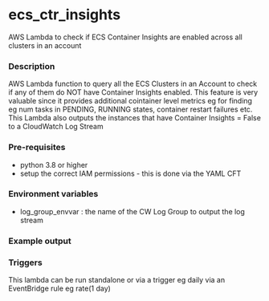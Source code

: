 # ecs_ctr_insights
AWS Lambda to check if ECS Container Insights are enabled across all clusters in an account

### Description
AWS Lambda function to query all the ECS Clusters in an Account to check if any of them 
do NOT have Container Insights enabled. This feature is very valuable since it provides additional 
cointainer level metrics eg for finding eg num tasks in PENDING, RUNNING states, container
restart failures etc.
This Lambda also outputs the instances that have Container Insights = False to a CloudWatch Log Stream

### Pre-requisites
* python 3.8 or higher
* setup the correct IAM permissions - this is done via the YAML CFT

### Environment variables
* log_group_envvar : the name of the CW Log Group to output the log stream

### Example output


### Triggers
This lambda can be run standalone or via a trigger eg daily via an EventBridge rule eg rate(1 day)

